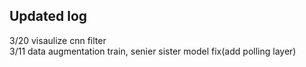 ## Updated log
3/20 visaulize cnn filter <br/>
3/11 data augmentation train, senier sister model fix(add polling layer)
